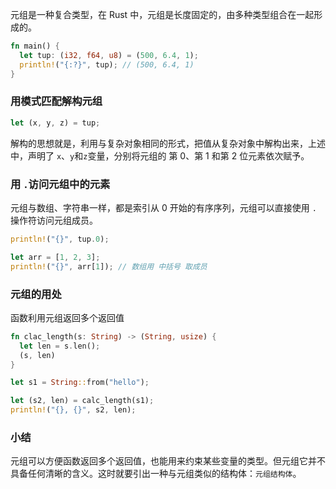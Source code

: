 元组是一种复合类型，在 Rust 中，元组是长度固定的，由多种类型组合在一起形成的。

```Rust
fn main() {
  let tup: (i32, f64, u8) = (500, 6.4, 1);
  println!("{:?}", tup); // (500, 6.4, 1)
}
```

### 用模式匹配解构元组

```Rust
let (x, y, z) = tup;
```

解构的思想就是，利用与复杂对象相同的形式，把值从复杂对象中解构出来，上述中，声明了 `x`、`y`和`z`变量，分别将元组的 第 0、第 1 和第 2 位元素依次赋予。

### 用 `.`访问元组中的元素
元组与数组、字符串一样，都是索引从 0 开始的有序序列，元组可以直接使用 `.` 操作符访问元组成员。

```Rust
println!("{}", tup.0);

let arr = [1, 2, 3];
println!("{}", arr[1]); // 数组用 中括号 取成员

```

### 元组的用处
函数利用元组返回多个返回值

```Rust
fn clac_length(s: String) -> (String, usize) {
  let len = s.len();
  (s, len)
}

let s1 = String::from("hello");

let (s2, len) = calc_length(s1);
println!("{}, {}", s2, len);

```

### 小结
元组可以方便函数返回多个返回值，也能用来约束某些变量的类型。但元组它并不具备任何清晰的含义。这时就要引出一种与元组类似的结构体：`元组结构体`。